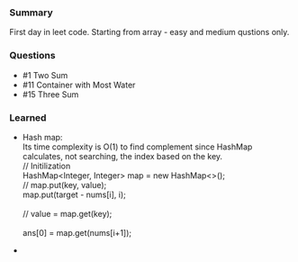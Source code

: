 ### Summary
First day in leet code. Starting from array - easy and medium qustions only.

### Questions
* #1 Two Sum
* #11 Container with Most Water
* #15 Three Sum

### Learned
* Hash map:
  <br /> Its time complexity is O(1) to find complement since HashMap calculates, not searching, the index based on the key.
  <br /> // Initilization
  <br /> HashMap<Integer, Integer> map = new HashMap<>(); 
  <br /> // map.put(key, value);
  <br /> map.put(target - nums[i], i);     
  <br /> // value = map.get(key);   	
  <br /> ans[0] = map.get(nums[i+1]); 		
        
        
        
* 
